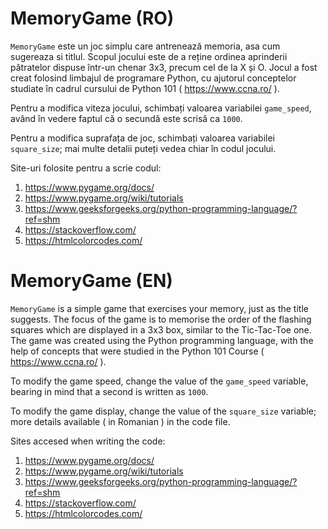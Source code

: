 # MemoryGame (RO)

`MemoryGame` este un joc simplu care antrenează memoria, asa cum sugereaza si titlul. Scopul jocului este de a reține ordinea aprinderii pătratelor dispuse într-un chenar 3x3, precum cel de la X și O. Jocul a fost creat folosind limbajul de programare Python, cu ajutorul conceptelor studiate în cadrul cursului de Python 101 ( https://www.ccna.ro/ ).

Pentru a modifica viteza jocului, schimbați valoarea variabilei `game_speed`, având în vedere faptul că o secundă este scrisă ca `1000`.

Pentru a modifica suprafața de joc, schimbați valoarea variabilei `square_size`; mai multe detalii puteți vedea chiar în codul jocului.

Site-uri folosite pentru a scrie codul:

1. https://www.pygame.org/docs/
2. https://www.pygame.org/wiki/tutorials
3. https://www.geeksforgeeks.org/python-programming-language/?ref=shm
4. https://stackoverflow.com/
5. https://htmlcolorcodes.com/


# MemoryGame (EN)

`MemoryGame` is a simple game that exercises your memory, just as the title suggests. The focus of the game is to memorise the order of the flashing squares which are displayed in a 3x3 box, similar to the Tic-Tac-Toe one. The game was created using the Python programming language, with the help of concepts that were studied in the Python 101 Course ( https://www.ccna.ro/ ).

To modify the game speed, change the value of the `game_speed` variable, bearing in mind that a second is written as `1000`.

To modify the game display, change the value of the `square_size` variable; more details available ( in Romanian ) in the code file.

Sites accesed when writing the code:
1. https://www.pygame.org/docs/
2. https://www.pygame.org/wiki/tutorials
3. https://www.geeksforgeeks.org/python-programming-language/?ref=shm
4. https://stackoverflow.com/
5. https://htmlcolorcodes.com/
